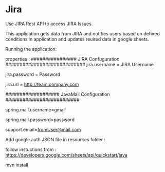 # Jira

Use JIRA Rest API to access JIRA Issues.

This application gets data from JIRA and notifies users based on defined conditions in application and updates reuired data in google sheets.

Running the application:


properties :
################ JIRA Confuguration ############################
jira.username = JIRA Username

jira.password = Password

jira.url = http://team.company.com


################### JavaMail Configuration ##########################

spring.mail.username=gmail

spring.mail.password=password

support.email=fromUser@mail.com


Add google auth JSON file in resources folder :

 follow instuctions from :  https://developers.google.com/sheets/api/quickstart/java
 
 
 
 
 mvn install
   
